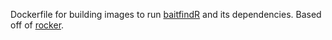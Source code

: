 Dockerfile for building images to run [baitfindR](https://joelnitta.github.io/baitfindR/) and its dependencies. Based off of [rocker](https://hub.docker.com/u/rocker/).
